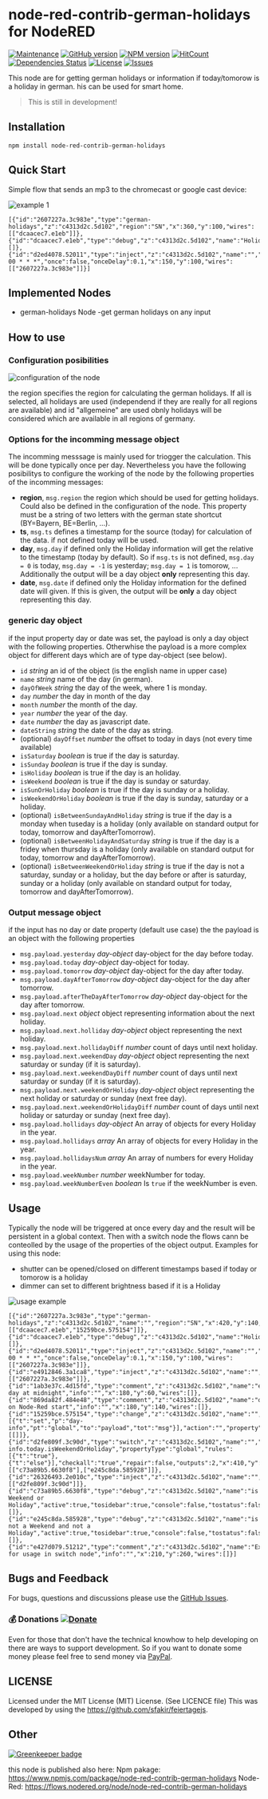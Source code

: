 # node-red-contrib-german-holidays for NodeRED

[![Maintenance](https://img.shields.io/badge/Maintained%3F-yes-green.svg)](https://github.com/hypnos3/node-red-contrib-german-holidays/graphs/commit-activity)
[![GitHub version](https://badge.fury.io/gh/Hypnos3%2Fnode-red-contrib-german-holidays.svg)](https://github.com/hypnos3/node-red-contrib-german-holidays)
[![NPM version](https://badge.fury.io/js/node-red-contrib-german-holidays.svg)](http://badge.fury.io/js/node-red-contrib-german-holidays)
[![HitCount](http://hits.dwyl.io/hypnos3/node-red-contrib-german-holidays.svg)](http://hits.dwyl.io/hypnos3/node-red-contrib-german-holidays)
[![Dependencies Status](https://david-dm.org/hypnos3/node-red-contrib-german-holidays/status.svg)](https://david-dm.org/hypnos3/node-red-contrib-german-holidays)
[![License](https://img.shields.io/badge/License-Apache%202.0-blue.svg)](https://opensource.org/licenses/Apache-2.0)
[![Issues](https://img.shields.io/github/issues/hypnos3/node-red-contrib-german-holidays.svg?style=flat-square)](https://github.com/hypnos3/node-red-contrib-german-holidays/issues)

<!-- [![JavaScript Style Guide](https://img.shields.io/badge/code_style-standard-brightgreen.svg)](https://standardjs.com) -->

This node are for getting german holidays or information if today/tomorow is a holiday in german. his can be used for smart home.

> This is still in development!

## Installation

`npm install node-red-contrib-german-holidays`

## Quick Start

Simple flow that sends an mp3 to the chromecast or google cast device:

![example 1](images/example1.png?raw=true)

    [{"id":"2607227a.3c983e","type":"german-holidays","z":"c4313d2c.5d102","region":"SN","x":360,"y":100,"wires":[["dcaacec7.e1eb"]]},{"id":"dcaacec7.e1eb","type":"debug","z":"c4313d2c.5d102","name":"Holidays","active":true,"tosidebar":true,"console":false,"tostatus":false,"complete":"true","x":560,"y":100,"wires":[]},{"id":"d2ed4078.52011","type":"inject","z":"c4313d2c.5d102","name":"","topic":"","payload":"","payloadType":"date","repeat":"","crontab":"05 00 * * *","once":false,"onceDelay":0.1,"x":150,"y":100,"wires":[["2607227a.3c983e"]]}]

## Implemented Nodes

- german-holidays Node -get german holidays on any input

## How to use

### Configuration posibilities

![configuration of the node](images/node-german-holidays-properties.png?raw=true)

the region specifies the region for calculating the german holidays. If all is selected, all holidays are used (independend if they are really for all regions are available) and id "allgemeine" are used obnly holidays will be considered which are available in all regions of germany.

### Options for the incomming message object

The incomming messsage is mainly used for triogger the calculation. This will be done typically once per day. Nevertheless you have the following posibilitys to configure the working of the node by the following properties of the incomming messages:

- **region**, `msg.region` the region which should be used for getting holidays. Could also be defined in the configuration of the node. This property must be a string of two letters with the german state shortcut (BY=Bayern, BE=Berlin, ...).
- **ts**, `msg.ts` defines a timestamp for the source (today) for calculation of the data. if not defined today will be used.
- **day**, `msg.day` if defined only the Holiday information will get the relative to the timestamp (today by default). So if `msg.ts` is not defined, `msg.day = 0` is today, `msg.day = -1` is yesterday; `msg.day = 1` is tomorow, ... Additionally the output will be a day object **only** representing this day.
- **date**, `msg.date` if defined only the Holiday information for the defined date will given. If this is given, the output will be **only** a day object representing this day.

### generic day object

if the input property day or date was set, the payload is only a day object with the following properties. Otherwhise the payload is a more complex object for different days which are of type day-object (see below).

- `id` _string_ an id of the object (is the english name in upper case)
- `name` _string_ name of the day (in german).
- `dayOfWeek` _string_ the day of the week, where 1 is monday.
- `day` _number_ the day in month of the day
- `month` _number_ the month of the day.
- `year` _number_ the year of the day.
- `date` _number_ the day as javascript date.
- `dateString` _string_ the date of the day as string.
- (optional) `dayOffset` _number_ the offset to today in days (not every time available)
- `isSaturday` _boolean_ is true if the day is saturday.
- `isSunday` _boolean_ is true if the day is sunday.
- `isHoliday` _boolean_ is true if the day is an holiday.
- `isWeekend` _boolean_ is true if the day is sunday or saturday.
- `isSunOrHoliday` _boolean_ is true if the day is sunday or a holiday.
- `isWeekendOrHoliday` _boolean_ is true if the day is sunday, saturday or a holiday.
- (optional) `isBetweenSundayAndHoliday` _string_ is true if the day is a monday when tuseday is a holiday (only available on standard output for today, tomorrow and dayAfterTomorrow).
- (optional) `isBetweenHolidayAndSaturday` _string_ is true if the day is a fridey when thursday is a holiday (only available on standard output for today, tomorrow and dayAfterTomorrow).
- (optional) `isBetweenWeekendOrHoliday` _string_ is true if the day is not a saturday, sunday or a holiday, but the day before or after is saturday, sunday or a holiday (only available on standard output for today, tomorrow and dayAfterTomorrow).

### Output message object

if the input has no day or date property (default use case) the the payload is an object with the following properties

- `msg.payload.yesterday` _day-object_ day-object for the day before today.
- `msg.payload.today` _day-object_ day-object for today.
- `msg.payload.tomorrow` _day-object_ day-object for the day after today.
- `msg.payload.dayAfterTomorrow` _day-object_ day-object for the day after tomorrow.
- `msg.payload.afterTheDayAfterTomorrow` _day-object_ day-object for the day after tomorrow.
- `msg.payload.next` _object_ object representing information about the next holiday.
- `msg.payload.next.holliday` _day-object_ object representing the next holiday.
- `msg.payload.next.hollidayDiff` _number_ count of days until next holiday.
- `msg.payload.next.weekendDay` _day-object_ object representing the next saturday or sunday (if it is saturday).
- `msg.payload.next.weekendDayDiff` _number_ count of days until next saturday or sunday (if it is saturday).
- `msg.payload.next.weekendOrHoliday` _day-object_ object representing the next holiday or saturday or sunday (next free day).
- `msg.payload.next.weekendOrHolidayDiff` _number_ count of days until next holiday or saturday or sunday (next free day).
- `msg.payload.hollidays` _day-object_ An array of objects for every Holiday in the year.
- `msg.payload.hollidays` _array_ An array of objects for every Holiday in the year.
- `msg.payload.hollidaysNum` _array_ An array of numbers for every Holiday in the year.
- `msg.payload.weekNumber` _number_ weekNumber for today.
- `msg.payload.weekNumberEven` _boolean_ Is `true` if the weekNumber is even.

## Usage

Typically the node will be triggered at once every day and the result will be persistent in a global context. Then with a switch node the flows cann be conteolled by the usage of the properties of the object output.
Examples for using this node:

- shutter can be opened/closed on different timestamps based if today or tomorow is a holiday
- dimmer can set to different brightness based if it is a Holiday

![usage example](images/example2.png?raw=true)

    [{"id":"2607227a.3c983e","type":"german-holidays","z":"c4313d2c.5d102","name":"","region":"SN","x":420,"y":140,"wires":[["dcaacec7.e1eb","15259bce.575154"]]},{"id":"dcaacec7.e1eb","type":"debug","z":"c4313d2c.5d102","name":"Holidays","active":true,"tosidebar":true,"console":false,"tostatus":false,"complete":"true","x":620,"y":100,"wires":[]},{"id":"d2ed4078.52011","type":"inject","z":"c4313d2c.5d102","name":"","topic":"","payload":"","payloadType":"date","repeat":"","crontab":"05 00 * * *","once":false,"onceDelay":0.1,"x":150,"y":100,"wires":[["2607227a.3c983e"]]},{"id":"e4912846.3a1ca8","type":"inject","z":"c4313d2c.5d102","name":"","topic":"","payload":"","payloadType":"date","repeat":"","crontab":"","once":true,"onceDelay":"1","x":150,"y":180,"wires":[["2607227a.3c983e"]]},{"id":"1ab3e37c.4d15fd","type":"comment","z":"c4313d2c.5d102","name":"every day at midnight","info":"","x":180,"y":60,"wires":[]},{"id":"869da82f.484e48","type":"comment","z":"c4313d2c.5d102","name":"once on Node-Red start","info":"","x":180,"y":140,"wires":[]},{"id":"15259bce.575154","type":"change","z":"c4313d2c.5d102","name":"","rules":[{"t":"set","p":"day-info","pt":"global","to":"payload","tot":"msg"}],"action":"","property":"","from":"","to":"","reg":false,"x":650,"y":180,"wires":[[]]},{"id":"d2fe809f.3c90d","type":"switch","z":"c4313d2c.5d102","name":"","property":"day-info.today.isWeekendOrHoliday","propertyType":"global","rules":[{"t":"true"},{"t":"else"}],"checkall":"true","repair":false,"outputs":2,"x":410,"y":300,"wires":[["c73a89b5.6630f8"],["e245c8da.585928"]]},{"id":"26326493.2e010c","type":"inject","z":"c4313d2c.5d102","name":"","topic":"","payload":"true","payloadType":"bool","repeat":"","crontab":"","once":false,"onceDelay":0.1,"x":150,"y":300,"wires":[["d2fe809f.3c90d"]]},{"id":"c73a89b5.6630f8","type":"debug","z":"c4313d2c.5d102","name":"is Weekend or Holiday","active":true,"tosidebar":true,"console":false,"tostatus":false,"complete":"payload","x":660,"y":300,"wires":[]},{"id":"e245c8da.585928","type":"debug","z":"c4313d2c.5d102","name":"is not a Weekend and not a Holiday","active":true,"tosidebar":true,"console":false,"tostatus":false,"complete":"payload","x":700,"y":360,"wires":[]},{"id":"e427d079.51212","type":"comment","z":"c4313d2c.5d102","name":"Example for usage in switch node","info":"","x":210,"y":260,"wires":[]}]

## Bugs and Feedback

For bugs, questions and discussions please use the
[GitHub Issues](https://github.com/Hypnos3/node-red-contrib-german-holidays/issues).

### :moneybag: Donations [![Donate](https://img.shields.io/badge/donate-PayPal-green.svg)](https://www.paypal.com/cgi-bin/webscr?cmd=_s-xclick&hosted_button_id=32NJPXPMR9YV8)
Even for those that don't have the technical knowhow to help developing on there are ways to support development. So if you want to donate some money please feel free to send money via [PayPal](https://www.paypal.com/cgi-bin/webscr?cmd=_s-xclick&hosted_button_id=32NJPXPMR9YV8).

## LICENSE

Licensed under the MIT License (MIT) License. (See LICENCE file)
This was developed by using the https://github.com/sfakir/feiertagejs.

## Other

 [![Greenkeeper badge](https://badges.greenkeeper.io/Hypnos3/node-red-contrib-german-holidays.svg)](https://greenkeeper.io/)

this node is published also here:
Npm pakage:
https://www.npmjs.com/package/node-red-contrib-german-holidays
Node-Red:
https://flows.nodered.org/node/node-red-contrib-german-holidays